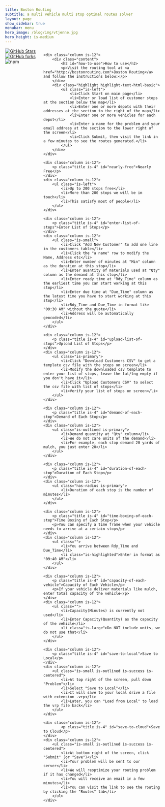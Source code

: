 ```yaml
---
title: Boston Routing
subtitle: a multi vehicle multi stop optimal routes solver
layout: page
show_sidebar: true
menubar: menu
hero_image: /blog/img/vtjenne.jpg
hero_height: is-medium
---
```


<div class="columns is-multiline">
    <div class="column is-12 has-text-right">
        <a href="https://github.com/spearsear">
            <img src="https://img.shields.io/github/stars/chrisrhymes/bulma-block-list?style=social" alt="GitHub Stars" />
        </a>
        <a href="https://github.com/spearsear">
            <img alt="GitHub forks" src="https://img.shields.io/github/forks/chrisrhymes/bulma-block-list?label=fork&style=social">
        </a>
        <img alt="npm" src="https://img.shields.io/npm/dw/bulma-block-list">
    </div>

    <div class="column is-12">
        <div class="content">
            <h2 id="how-to-use">How to use</h2>
            <p>Visit the routing tool at <a href="http://bostonrouting.com">Boston Routing</a> and follow the instructions below:</p>
        </div>
        <div class="highlight highlight-text-html-basic">
            <ul class="is-left">
                <li>Click Start on main page</li>
                <li>Enter or load list of customer stops at the section below the map</li>
                <li>Enter one or more depots with their addresses at the section to the right of the map</li>
                <li>Enter one or more vehicles for each depot</li>
                <li>Enter a name for the problem and your email address at the section to the lower right of the screen</li>
                <li>Click Submit, then visit the link in a few minutes to see the routes generated.</li>
            </ul>
        </div>
    </div>

    <div class="column is-12">
        <p class="title is-4" id="nearly-free">Nearly Free</p>
    </div>
    <div class="column is-12">
        <ul class="is-left">
            <li>Up to 200 stops free</li>
            <li>More than 200 stops we will be in touch</li>
            <li>This satisfy most of people</li>
        </ul>
    </div>

    <div class="column is-12">
        <p class="title is-4" id="enter-list-of-stops">Enter List of Stops</p>
    </div>
    <div class="column is-12">
        <ul class="is-small">
            <li>Click "Add New Customer" to add one line in the customers table</li>
            <li>Click the "a name" row to modify the Name, Address etc</li>
            <li>Enter number of minutes at "Min" column as the duration at this stop</li>
            <li>Enter auantity of materials used at "Qty" column as the demand at this stop</li>
            <li>Enter ready time at "Rdy_Time" column as the earliest time you can start working at this stop</li>
            <li>Enter due time at "Due_Time" column as the latest time you have to start working at this stop</li>
            <li>Rdy_Time and Due_Time in format like "09:30 AM" without the quote</li>
            <li>Address will be automatically geocoded</li>
        </ul>
    </div>

    <div class="column is-12">
        <p class="title is-4" id="upload-list-of-stops">Upload List of Stops</p>
    </div>
    <div class="column is-12">
        <ul class="is-primary">
            <li>Click "Download Customers CSV" to get a template csv file with the stops on screen</li>
            <li>Modify the downloaded csv template to enter your list of stops, leave the lat/lng empty if you don't have it</li>
            <li>Click "Upload Customers CSV" to select the csv file with list of stops</li>
            <li>Verify your list of stops on screen</li>
        </ul>
    </div>

    <div class="column is-12">
        <p class="title is-4" id="demand-of-each-stop">Demand of Each Stop</p>
    </div>
    <div class="column is-12">
        <ul class="is-outlined is-primary">
            <li>Demand quantity at "Qty" column</li>
            <li>We do not care units of the demand</li>
            <li>For example, each stop demand 20 yards of mulch, you just enter 20</li>
        </ul>
    </div>

    <div class="column is-12">
        <p class="title is-4" id="duration-of-each-stop">Duration of Each Stop</p>
    </div>
    <div class="column is-12">
        <ul class="has-radius is-primary">
            <li>Duration of each stop is the number of minutes</li>
        </ul>
    </div>

    <div class="column is-12">
        <p class="title is-4" id="time-boxing-of-each-stop">Time Boxing of Each Stop</p>
        <p>You can specify a time frame when your vehicle needs to arrive at a certain stop</p>
    </div>
    <div class="column is-12">
        <ul class="">
            <li>You arrive between Rdy_Time and Due_Time</li>
            <li class="is-highlighted">Enter in format as "09:40 AM"</li>
        </ul>
    </div>

    <div class="column is-12">
        <p class="title is-4" id="capacity-of-each-vehicle">Capacity of Each Vehicle</p>
        <p>If your vehicle deliver materials like mulch, enter total capacity of the vehicle</p>
    </div>
    <div class="column is-12">
        <ul class="">
            <li>Capacity(Minutes) is currently not used</li>
            <li>Enter Capacity(Quantity) as the capacity of the vehicle</li>
            <li class="is-large">Do NOT include units, we do not use that</li>
        </ul>
    </div>

    <div class="column is-12">
        <p class="title is-4" id="save-to-local">Save to Local</p>
    </div>
    <div class="column is-12">
        <ul class="is-small is-outlined is-success is-centered">
            <li>At top right of the screen, pull down "Problem"</li>
            <li>Select "Save to Local"</li>
            <li>It will save to your local drive a file with extension .vrp</li>
            <li>Later, you can "Load from Local" to load the vrp file back</li>
        </ul>
    </div>

    <div class="column is-12">
            <p class="title is-4" id="save-to-cloud">Save to Cloud</p>
    </div>
    <div class="column is-12">
        <ul class="is-small is-outlined is-success is-centered">
            <li>At bottom right of the screen, click "Submit" (or "Save")</li>
            <li>Your problem will be sent to our server</li>
            <li>We will reoptimize your routing problem if it has changed</li>
            <li>You will receive an email in a few minutes</li>
            <li>You can visit the link to see the routing by clicking the "Routes" tab</li>
        </ul>
    </div>
</div>
